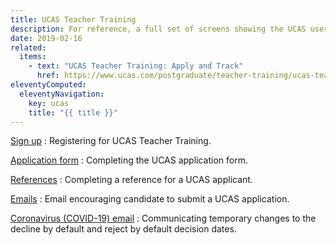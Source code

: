 ```yaml
---
title: UCAS Teacher Training
description: For reference, a full set of screens showing the UCAS user journey.
date: 2019-02-16
related:
  items:
    - text: "UCAS Teacher Training: Apply and Track"
      href: https://www.ucas.com/postgraduate/teacher-training/ucas-teacher-training-apply-and-track
eleventyComputed:
  eleventyNavigation:
    key: ucas
    title: "{{ title }}"
---
```


[Sign up](sign-up/)
: Registering for UCAS Teacher Training.

[Application form](application/)
: Completing the UCAS application form.

[References](references/)
: Completing a reference for a UCAS applicant.

[Emails](emails/)
: Email encouraging candidate to submit a UCAS application.

[Coronavirus (COVID-19) email](coronavirus/)
: Communicating temporary changes to the decline by default and reject by default decision dates.
